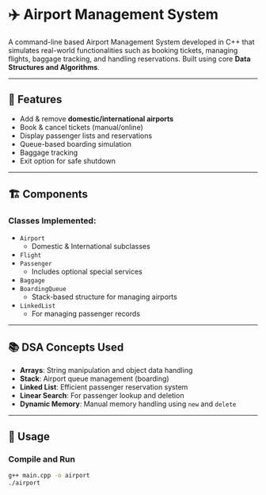 # ✈️ Airport Management System

A command-line based Airport Management System developed in C++ that simulates real-world functionalities such as booking tickets, managing flights, baggage tracking, and handling reservations. Built using core **Data Structures and Algorithms**.


---

## 📌 Features
- Add & remove **domestic/international airports**
- Book & cancel tickets (manual/online)
- Display passenger lists and reservations
- Queue-based boarding simulation
- Baggage tracking
- Exit option for safe shutdown

---

## 🏗️ Components

### Classes Implemented:
- `Airport`  
  - Domestic & International subclasses  
- `Flight`  
- `Passenger`  
  - Includes optional special services  
- `Baggage`  
- `BoardingQueue`  
  - Stack-based structure for managing airports  
- `LinkedList`  
  - For managing passenger records

---

## 📚 DSA Concepts Used
- **Arrays**: String manipulation and object data handling
- **Stack**: Airport queue management (boarding)
- **Linked List**: Efficient passenger reservation system
- **Linear Search**: For passenger lookup and deletion
- **Dynamic Memory**: Manual memory handling using `new` and `delete`

---

## 🚀 Usage

### Compile and Run
```bash
g++ main.cpp -o airport
./airport
